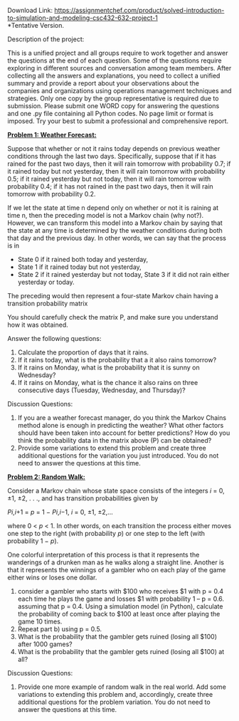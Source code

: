 Download Link: https://assignmentchef.com/product/solved-introduction-to-simulation-and-modeling-csc432-632-project-1
<br>
*Tentative Version.




Description of the project:




This is a unified project and all groups require to work together and answer the questions at the end of each question. Some of the questions require exploring in different sources and conversation among team members. After collecting all the answers and explanations, you need to collect a unified summary and provide a report about your observations about the companies and organizations using operations management techniques and strategies. Only one copy by the group representative is required due to submission. Please submit one WORD copy for answering the questions and one .py file containing all Python codes. No page limit or format is imposed. Try your best to submit a professional and comprehensive report.




<strong><u>Problem 1: Weather Forecast:</u>  </strong>

Suppose that whether or not it rains today depends on previous weather conditions through the last two days. Specifically, suppose that if it has rained for the past two days, then it will rain tomorrow with probability 0.7; if it rained today but not yesterday, then it will rain tomorrow with probability 0.5; if it rained yesterday but not today, then it will rain tomorrow with probability 0.4; if it has not rained in the past two days, then it will rain tomorrow with probability 0.2.

If we let the state at time n depend only on whether or not it is raining at time n, then the preceding model is not a Markov chain (why not?). However, we can transform this model into a Markov chain by saying that the state at any time is determined by the weather conditions during both that day and the previous day. In other words, we can say that the process is in

<ul>

 <li>State 0            if it rained both today and yesterday,</li>

 <li>State 1            if it rained today but not yesterday,</li>

 <li>State 2            if it rained yesterday but not today, State 3             if it did not rain either yesterday or today.</li>

</ul>

The preceding would then represent a four-state Markov chain having a transition probability matrix




You should carefully check the matrix P, and make sure you understand how it was obtained.




Answer the following questions:




<ol>

 <li>Calculate the proportion of days that it rains.</li>

 <li>If it rains today, what is the probability that a it also rains tomorrow?</li>

 <li>If it rains on Monday, what is the probability that it is sunny on Wednesday?</li>

 <li>If it rains on Monday, what is the chance it also rains on three consecutive days (Tuesday, Wednesday, and Thursday)?</li>

</ol>




Discussion Questions:




<ol>

 <li>If you are a weather forecast manager, do you think the Markov Chains method alone is enough in predicting the weather? What other factors should have been taken into account for better predictions? How do you think the probability data in the matrix above (P) can be obtained?</li>

 <li>Provide some variations to extend this problem and create three additional questions for the variation you just introduced. You do not need to answer the questions at this time.</li>

</ol>










<strong>             </strong>

<strong><u>Problem 2: Random Walk:</u></strong><strong>  </strong>

Consider a Markov chain whose state space consists of the integers <em>i </em>= 0, ±1, ±2, . . ., and has transition probabilities given by

<em>Pi</em>,<em>i</em>+1 = <em>p </em>= 1 − <em>Pi</em>,<em>i</em>−1,     <em>i </em>= 0, ±1, ±2,…

where 0 &lt; <em>p </em>&lt; 1. In other words, on each transition the process either moves one step to the right (with probability <em>p</em>) or one step to the left (with probability 1 − <em>p</em>).

One colorful interpretation of this process is that it represents the wanderings of a drunken man as he walks along a straight line. Another is that it represents the winnings of a gambler who on each play of the game either wins or loses one dollar.

<ol>

 <li>consider a gambler who starts with $100 who receives $1 with p = 0.4 each time he plays the game and losses $1 with probability 1 – p = 0.6. assuming that p = 0.4. Using a simulation model (in Python), calculate the probability of coming back to $100 at least once after playing the game 10 times.</li>

 <li>Repeat part b) using p = 0.5.</li>

 <li>What is the probability that the gambler gets ruined (losing all $100) after 1000 games?</li>

 <li>What is the probability that the gambler gets ruined (losing all $100) at all?</li>

</ol>

Discussion Questions:

<ol>

 <li>Provide one more example of random walk in the real world. Add some variations to extending this problem and, accordingly, create three additional questions for the problem variation. You do not need to answer the questions at this time.</li>

</ol>











